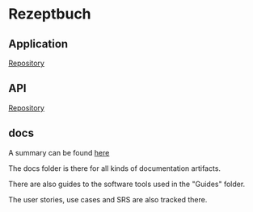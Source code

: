 # Rezeptbuch

## Application
[Repository](https://github.com/GermanJesus-lul/RezeptbuchApplication)

## API
[Repository](https://github.com/GermanJesus-lul/RezeptbuchAPI)

## docs
A summary can be found [here](https://github.com/Rezeptbuch-Team/Rezeptbuch/blob/main/Summary.md)

The docs folder is there for all kinds of documentation artifacts.

There are also guides to the software tools used in the "Guides" folder.

The user stories, use cases and SRS are also tracked there.
